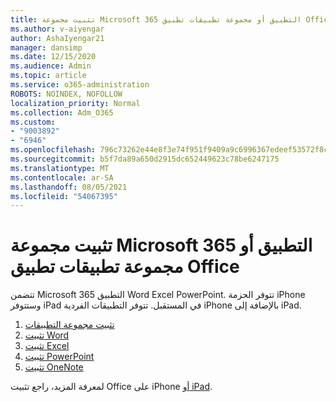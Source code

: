 ```yaml
---
title: تثبيت مجموعة Microsoft 365 التطبيق أو مجموعة تطبيقات تطبيق Office
ms.author: v-aiyengar
author: AshaIyengar21
manager: dansimp
ms.date: 12/15/2020
ms.audience: Admin
ms.topic: article
ms.service: o365-administration
ROBOTS: NOINDEX, NOFOLLOW
localization_priority: Normal
ms.collection: Adm_O365
ms.custom:
- "9003892"
- "6946"
ms.openlocfilehash: 796c73262e44e8f3e74f951f9409a9c6996367edeef53572f8caf6bbb56adf47
ms.sourcegitcommit: b5f7da89a650d2915dc652449623c78be6247175
ms.translationtype: MT
ms.contentlocale: ar-SA
ms.lasthandoff: 08/05/2021
ms.locfileid: "54067395"
---
```

# <a name="install-the-microsoft-365-app-bundle-or-an-individual-office-app"></a>تثبيت مجموعة Microsoft 365 التطبيق أو مجموعة تطبيقات تطبيق Office

تتضمن Microsoft 365 التطبيق Word Excel PowerPoint. تتوفر الحزمة iPhone وستتوفر iPad في المستقبل. تتوفر التطبيقات الفردية iPhone بالإضافة إلى iPad.

1. [تثبيت مجموعة التطبيقات](https://go.microsoft.com/fwlink/?linkid=2136762)
1. [تثبيت Word](https://go.microsoft.com/fwlink/?linkid=2136974)
1. [تثبيت Excel](https://go.microsoft.com/fwlink/?linkid=2136975)
1. [تثبيت PowerPoint](https://go.microsoft.com/fwlink/?linkid=2136882)
1. [تثبيت OneNote](https://go.microsoft.com/fwlink/?linkid=2136883)

لمعرفة المزيد، راجع تثبيت Office على iPhone [أو iPad](https://go.microsoft.com/fwlink/?linkid=2135560).
